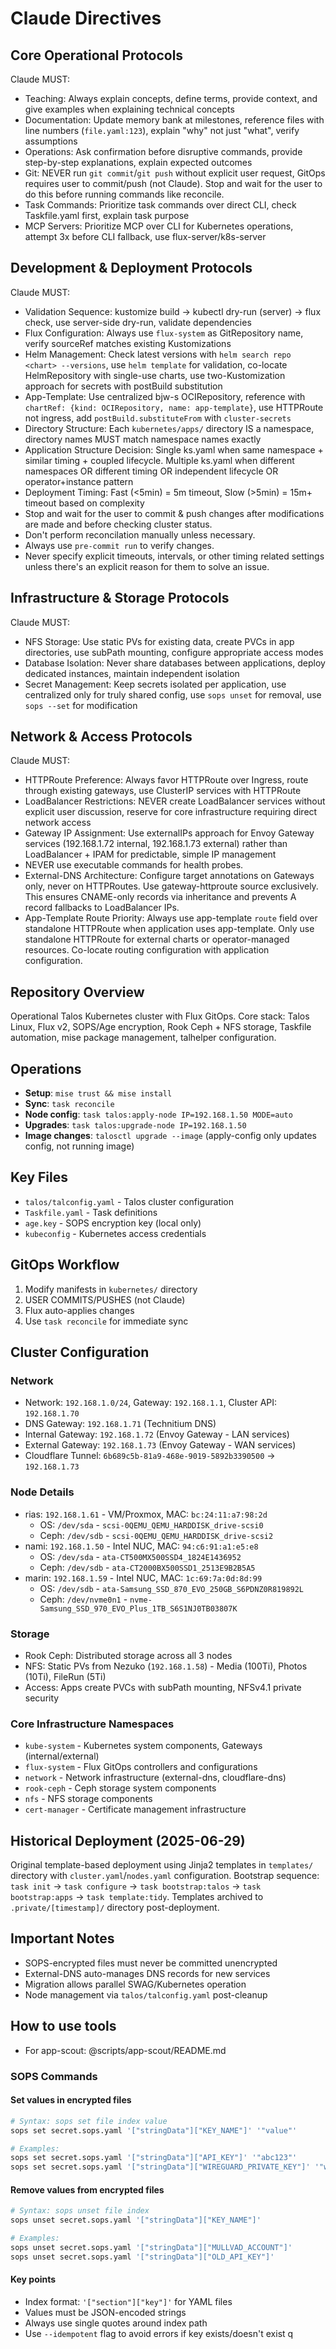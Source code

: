 # Claude Directives

## Core Operational Protocols

Claude MUST:

- Teaching: Always explain concepts, define terms, provide context, and give examples when
  explaining technical concepts
- Documentation: Update memory bank at milestones, reference files with line numbers
  (`file.yaml:123`), explain "why" not just "what", verify assumptions
- Operations: Ask confirmation before disruptive commands, provide step-by-step explanations,
  explain expected outcomes
- Git: NEVER run `git commit`/`git push` without explicit user request, GitOps requires user to
  commit/push (not Claude). Stop and wait for the user to do this before running commands like
  reconcile.
- Task Commands: Prioritize task commands over direct CLI, check Taskfile.yaml first, explain task
  purpose
- MCP Servers: Prioritize MCP over CLI for Kubernetes operations, attempt 3x before CLI fallback,
  use flux-server/k8s-server

## Development & Deployment Protocols

Claude MUST:

- Validation Sequence: kustomize build → kubectl dry-run (server) → flux check, use server-side
  dry-run, validate dependencies
- Flux Configuration: Always use `flux-system` as GitRepository name, verify sourceRef matches
  existing Kustomizations
- Helm Management: Check latest versions with `helm search repo <chart> --versions`, use `helm
  template` for validation, co-locate HelmRepository with single-use charts, use two-Kustomization
  approach for secrets with postBuild substitution
- App-Template: Use centralized bjw-s OCIRepository, reference with `chartRef: {kind: OCIRepository,
  name: app-template}`, use HTTPRoute not ingress, add `postBuild.substituteFrom` with
  `cluster-secrets`
- Directory Structure: Each `kubernetes/apps/` directory IS a namespace, directory names MUST match
  namespace names exactly
- Application Structure Decision: Single ks.yaml when same namespace + similar timing + coupled
  lifecycle. Multiple ks.yaml when different namespaces OR different timing OR independent lifecycle
  OR operator+instance pattern
- Deployment Timing: Fast (<5min) = 5m timeout, Slow (>5min) = 15m+ timeout based on complexity
- Stop and wait for the user to commit & push changes after modifications are made and before
  checking cluster status.
- Don't perform reconcilation manually unless necessary.
- Always use `pre-commit run` to verify changes.
- Never specify explicit timeouts, intervals, or other timing related settings unless there's an
  explicit reason for them to solve an issue.

## Infrastructure & Storage Protocols

Claude MUST:

- NFS Storage: Use static PVs for existing data, create PVCs in app directories, use subPath
  mounting, configure appropriate access modes
- Database Isolation: Never share databases between applications, deploy dedicated instances,
  maintain independent isolation
- Secret Management: Keep secrets isolated per application, use centralized only for truly shared
  config, use `sops unset` for removal, use `sops --set` for modification

## Network & Access Protocols

Claude MUST:

- HTTPRoute Preference: Always favor HTTPRoute over Ingress, route through existing gateways, use
  ClusterIP services with HTTPRoute
- LoadBalancer Restrictions: NEVER create LoadBalancer services without explicit user discussion,
  reserve for core infrastructure requiring direct network access
- Gateway IP Assignment: Use externalIPs approach for Envoy Gateway services (192.168.1.72 internal,
  192.168.1.73 external) rather than LoadBalancer + IPAM for predictable, simple IP management
- NEVER use executable commands for health probes.
- External-DNS Architecture: Configure target annotations on Gateways only, never on HTTPRoutes.
  Use gateway-httproute source exclusively. This ensures CNAME-only records via inheritance and
  prevents A record fallbacks to LoadBalancer IPs.
- App-Template Route Priority: Always use app-template `route` field over standalone HTTPRoute
  when application uses app-template. Only use standalone HTTPRoute for external charts or
  operator-managed resources. Co-locate routing configuration with application configuration.

## Repository Overview

Operational Talos Kubernetes cluster with Flux GitOps. Core stack: Talos Linux, Flux v2, SOPS/Age
encryption, Rook Ceph + NFS storage, Taskfile automation, mise package management, talhelper
configuration.

## Operations

- **Setup**: `mise trust && mise install`
- **Sync**: `task reconcile`
- **Node config**: `task talos:apply-node IP=192.168.1.50 MODE=auto`
- **Upgrades**: `task talos:upgrade-node IP=192.168.1.50`
- **Image changes**: `talosctl upgrade --image` (apply-config only updates config, not running image)

## Key Files

- `talos/talconfig.yaml` - Talos cluster configuration
- `Taskfile.yaml` - Task definitions
- `age.key` - SOPS encryption key (local only)
- `kubeconfig` - Kubernetes access credentials

## GitOps Workflow

1. Modify manifests in `kubernetes/` directory
2. USER COMMITS/PUSHES (not Claude)
3. Flux auto-applies changes
4. Use `task reconcile` for immediate sync

## Cluster Configuration

### Network

- Network: `192.168.1.0/24`, Gateway: `192.168.1.1`, Cluster API: `192.168.1.70`
- DNS Gateway: `192.168.1.71` (Technitium DNS)
- Internal Gateway: `192.168.1.72` (Envoy Gateway - LAN services)
- External Gateway: `192.168.1.73` (Envoy Gateway - WAN services)
- Cloudflare Tunnel: `6b689c5b-81a9-468e-9019-5892b3390500` → `192.168.1.73`

### Node Details

- rias: `192.168.1.61` - VM/Proxmox, MAC: `bc:24:11:a7:98:2d`
  - OS: `/dev/sda` - `scsi-0QEMU_QEMU_HARDDISK_drive-scsi0`
  - Ceph: `/dev/sdb` - `scsi-0QEMU_QEMU_HARDDISK_drive-scsi2`
- nami: `192.168.1.50` - Intel NUC, MAC: `94:c6:91:a1:e5:e8`
  - OS: `/dev/sda` - `ata-CT500MX500SSD4_1824E1436952`
  - Ceph: `/dev/sdb` - `ata-CT2000BX500SSD1_2513E9B2B5A5`
- marin: `192.168.1.59` - Intel NUC, MAC: `1c:69:7a:0d:8d:99`
  - OS: `/dev/sdb` - `ata-Samsung_SSD_870_EVO_250GB_S6PDNZ0R819892L`
  - Ceph: `/dev/nvme0n1` - `nvme-Samsung_SSD_970_EVO_Plus_1TB_S6S1NJ0TB03807K`

### Storage

- Rook Ceph: Distributed storage across all 3 nodes
- NFS: Static PVs from Nezuko (`192.168.1.58`) - Media (100Ti), Photos (10Ti), FileRun (5Ti)
- Access: Apps create PVCs with subPath mounting, NFSv4.1 private security

### Core Infrastructure Namespaces

- `kube-system` - Kubernetes system components, Gateways (internal/external)
- `flux-system` - Flux GitOps controllers and configurations
- `network` - Network infrastructure (external-dns, cloudflare-dns)
- `rook-ceph` - Ceph storage system components
- `nfs` - NFS storage components
- `cert-manager` - Certificate management infrastructure

## Historical Deployment (2025-06-29)

Original template-based deployment using Jinja2 templates in `templates/` directory with
`cluster.yaml`/`nodes.yaml` configuration. Bootstrap sequence: `task init` → `task configure` →
`task bootstrap:talos` → `task bootstrap:apps` → `task template:tidy`. Templates archived to
`.private/[timestamp]/` directory post-deployment.

## Important Notes

- SOPS-encrypted files must never be committed unencrypted
- External-DNS auto-manages DNS records for new services
- Migration allows parallel SWAG/Kubernetes operation
- Node management via `talos/talconfig.yaml` post-cleanup

## How to use tools

- For app-scout: @scripts/app-scout/README.md

### SOPS Commands

#### Set values in encrypted files

```bash
# Syntax: sops set file index value
sops set secret.sops.yaml '["stringData"]["KEY_NAME"]' '"value"'

# Examples:
sops set secret.sops.yaml '["stringData"]["API_KEY"]' '"abc123"'
sops set secret.sops.yaml '["stringData"]["WIREGUARD_PRIVATE_KEY"]' '"wOEI9rqq..."'
```

#### Remove values from encrypted files

```bash
# Syntax: sops unset file index
sops unset secret.sops.yaml '["stringData"]["KEY_NAME"]'

# Examples:
sops unset secret.sops.yaml '["stringData"]["MULLVAD_ACCOUNT"]'
sops unset secret.sops.yaml '["stringData"]["OLD_API_KEY"]'
```

#### Key points

- Index format: `'["section"]["key"]'` for YAML files
- Values must be JSON-encoded strings
- Always use single quotes around index path
- Use `--idempotent` flag to avoid errors if key exists/doesn't exist
q
